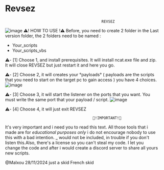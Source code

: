 # Revsez
                                                REVSEZ
![image](https://github.com/user-attachments/assets/883fbdda-28f2-4bdc-8bee-62aaadeddea5)
                                          ⚠️! HOW TO USE !⚠️
Before, you need to create 2 folder in the Last version folder, the 2 folders need to be named :
- Your_scripts
- Your_scripts_vbs

⚠️- [1] Choose 1, and install prerequisites. It will install ncat.exe file and zip. It will close REVSEZ but just restart it and here you go.

⚠️- [2] Choose 2, it will creates your °payloads° ( payloads are the scripts that you need to start on the target pc to gain access ) you have 4 choices.
![image](https://github.com/user-attachments/assets/2f3effbc-7775-4499-b062-02b01beb1edb)


⚠️- [3] Choose 3, it will start the listener on the ports that you want. You must write the same port that your payload / script.
![image](https://github.com/user-attachments/assets/e11496ff-0d9e-45d4-83b4-edda42413202)


⚠️- [4] Choose 4, it will just exit REVSEZ

                                            🚨!IMPORTANT!🚨
It's very important and i need you to read this text. All those tools that i made are for *educational purposes only* i do not encourage nobody
to use this with a bad intention. _ would not be included, in trouble if you don't listen this.Also, there's a license so you can't steal my code.
I let you change the code and after i would create a discord server to share all yours new scripts.

@Malxou                                                                                                     28/11/2024
just a skid                                                                                                 French skid

